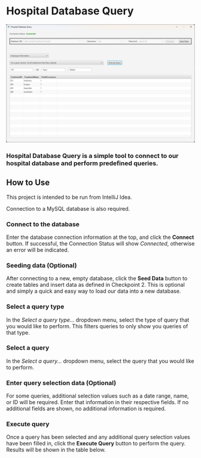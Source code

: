 # Hospital Database Query

![Alt text](preview.png)


### Hospital Database Query is a simple tool to connect to our hospital database and perform predefined queries.


## How to Use

This project is intended to be run from IntelliJ Idea.

Connection to a MySQL database is also required.

### Connect to the database

Enter the database connection information at the top, and click the **Connect** button. If successful, the Connection Status will show *Connected*, otherwise an error will be indicated.

### Seeding data (Optional)

After connecting to a new, empty database, click the **Seed Data** button to create tables and insert data as defined in Checkpoint 2. This is optional and simply a quick and easy way to load our data into a new database.

### Select a query type
In the *Select a query type...* dropdown menu, select the type of query that you would like to perform. This filters queries to only show you queries of that type.

### Select a query
In the *Select a query...* dropdown menu, select the query that you would like to perform.

### Enter query selection data (Optional)
For some queries, additional selection values such as a date range, name, or ID will be required. Enter that information in their respective fields. If no additional fields are shown, no additional information is required.

### Execute query

Once a query has been selected and any additional query selection values have been filled in, click the **Execute Query** button to perform the query. Results will be shown in the table below.
